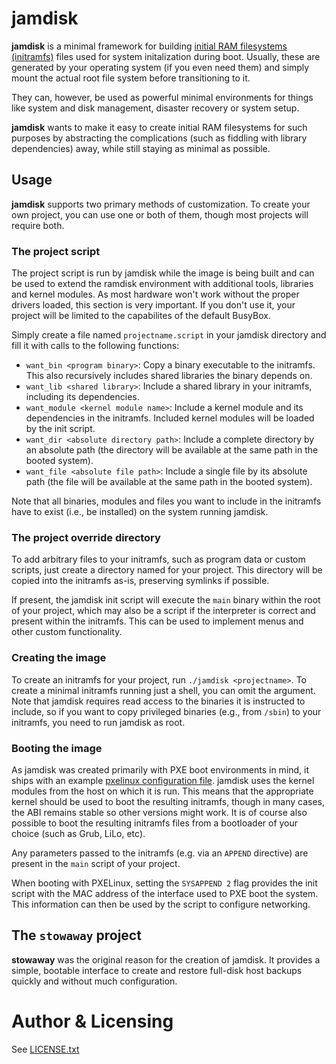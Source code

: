 # jamdisk

**jamdisk** is a minimal framework for building [initial RAM filesystems (initramfs)](https://wikipedia.org/wiki/Initramfs)
files used for system initalization during boot.
Usually, these are generated by your operating system (if you even need them) and simply mount the actual root file system before transitioning to it.

They can, however, be used as powerful minimal environments for things like system and disk management, disaster
recovery or system setup.

**jamdisk** wants to make it easy to create initial RAM filesystems for such purposes by abstracting the
complications (such as fiddling with library dependencies) away, while still staying as minimal as possible.

## Usage

**jamdisk** supports two primary methods of customization. To create your own project, you can use one or both
of them, though most projects will require both.

### The project script

The project script is run by jamdisk while the image is being built and can be used to extend the ramdisk
environment with additional tools, libraries and kernel modules. As most hardware won't work without the proper
drivers loaded, this section is very important. If you don't use it, your project will be limited to the capabilites
of the default BusyBox.

Simply create a file named `projectname.script` in your jamdisk directory and fill it with calls to the following
functions:

* `want_bin <program binary>`: Copy a binary executable to the initramfs. This also recursively includes shared libraries the binary depends on.
* `want_lib <shared library>`: Include a shared library in your initramfs, including its dependencies.
* `want_module <kernel module name>`: Include a kernel module and its dependencies in the initramfs. Included kernel modules will be loaded by the init script.
* `want_dir <absolute directory path>`: Include a complete directory by an absolute path (the directory will be available at the same path in the booted system).
* `want_file <absolute file path>`: Include a single file by its absolute path (the file will be available at the same path in the booted system).

Note that all binaries, modules and files you want to include in the initramfs have to exist (i.e., be installed) on the system running jamdisk.

### The project override directory

To add arbitrary files to your initramfs, such as program data or custom scripts, just create a directory named for
your project. This directory will be copied into the initramfs as-is, preserving symlinks if possible.

If present, the jamdisk init script will execute the `main` binary within the root of your project, which may
also be a script if the interpreter is correct and present within the initramfs. This can be used to implement
menus and other custom functionality.

### Creating the image

To create an initramfs for your project, run `./jamdisk <projectname>`. To create a minimal initramfs running
just a shell, you can omit the argument. Note that jamdisk requires read access to the binaries it is instructed
to include, so if you want to copy privileged binaries (e.g., from `/sbin`) to your initramfs, you need to run
jamdisk as root.

### Booting the image

As jamdisk was created primarily with PXE boot environments in mind, it ships with an example [pxelinux configuration file](pxelinux.cfg).
jamdisk uses the kernel modules from the host on which it is run. This means that the appropriate kernel should be used to boot the resulting initramfs,
though in many cases, the ABI remains stable so other versions might work.
It is of course also possible to boot the resulting initramfs files from a bootloader of your choice (such as Grub, LiLo, etc).

Any parameters passed to the initramfs (e.g. via an `APPEND` directive) are present in the `main` script of your project.

When booting with PXELinux, setting the `SYSAPPEND 2` flag provides the init script with the MAC address of the interface used to PXE boot the system. This information can then be used by the script to configure networking.

## The `stowaway` project

**stowaway** was the original reason for the creation of jamdisk. It provides a simple, bootable interface to create
and restore full-disk host backups quickly and without much configuration.

# Author & Licensing
See [LICENSE.txt](LICENSE.txt)
